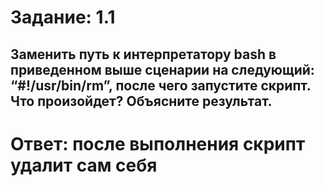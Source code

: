 # Задание: 1.1 
## Заменить путь к интерпретатору bash в приведенном выше сценарии на следующий: “#!/usr/bin/rm”, после чего запустите скрипт. Что произойдет? Объясните результат.
# Ответ: после выполнения скрипт удалит сам себя 
